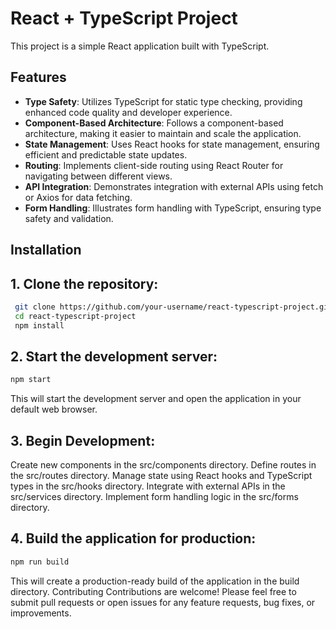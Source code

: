 # React + TypeScript Project

This project is a simple React application built with TypeScript.

## Features

- **Type Safety**: Utilizes TypeScript for static type checking, providing enhanced code quality and developer experience.
- **Component-Based Architecture**: Follows a component-based architecture, making it easier to maintain and scale the application.
- **State Management**: Uses React hooks for state management, ensuring efficient and predictable state updates.
- **Routing**: Implements client-side routing using React Router for navigating between different views.
- **API Integration**: Demonstrates integration with external APIs using fetch or Axios for data fetching.
- **Form Handling**: Illustrates form handling with TypeScript, ensuring type safety and validation.

## Installation

## 1. Clone the repository:

   ```bash
    git clone https://github.com/your-username/react-typescript-project.git
    cd react-typescript-project
    npm install
   ```

## 2. Start the development server:
   
  ```bash
  npm start
  ```
This will start the development server and open the application in your default web browser.



## 3. Begin Development:
   
Create new components in the src/components directory.
Define routes in the src/routes directory.
Manage state using React hooks and TypeScript types in the src/hooks directory.
Integrate with external APIs in the src/services directory.
Implement form handling logic in the src/forms directory.



## 4. Build the application for production:
```bash
npm run build
```
This will create a production-ready build of the application in the build directory.
Contributing
Contributions are welcome! Please feel free to submit pull requests or open issues for any feature requests, bug fixes, or improvements.
   
